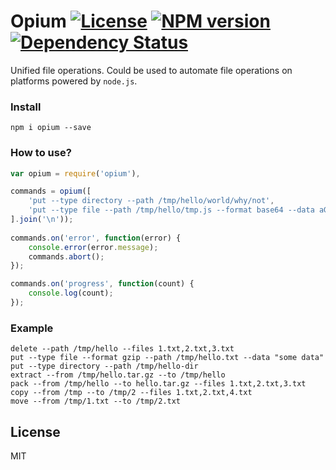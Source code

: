# Opium [![License][LicenseIMGURL]][LicenseURL] [![NPM version][NPMIMGURL]][NPMURL] [![Dependency Status][DependencyStatusIMGURL]][DependencyStatusURL]

Unified file operations. Could be used to automate file operations on platforms powered by `node.js`.

### Install

```
npm i opium --save
```

### How to use?

```js
var opium = require('opium'),

commands = opium([
    'put --type directory --path /tmp/hello/world/why/not',
    'put --type file --path /tmp/hello/tmp.js --format base64 --data aGVsbG8=',
].join('\n'));
    
commands.on('error', function(error) {
    console.error(error.message);
    commands.abort();
});

commands.on('progress', function(count) {
    console.log(count);
});
```

### Example

```
delete --path /tmp/hello --files 1.txt,2.txt,3.txt
put --type file --format gzip --path /tmp/hello.txt --data "some data"
put --type directory --path /tmp/hello-dir
extract --from /tmp/hello.tar.gz --to /tmp/hello
pack --from /tmp/hello --to hello.tar.gz --files 1.txt,2.txt,3.txt
copy --from /tmp --to /tmp/2 --files 1.txt,2.txt,4.txt
move --from /tmp/1.txt --to /tmp/2.txt
```

## License

MIT

[NPMIMGURL]:                https://img.shields.io/npm/v/opium.svg?style=flat
[DependencyStatusIMGURL]:   https://img.shields.io/gemnasium/coderaiser/node-opium.svg?style=flat
[LicenseIMGURL]:            https://img.shields.io/badge/license-MIT-317BF9.svg?style=flat
[NPMURL]:                   https://npmjs.org/package/opium "npm"
[DependencyStatusURL]:      https://gemnasium.com/coderaiser/node-opium "Dependency Status"
[LicenseURL]:               https://tldrlegal.com/license/mit-license "MIT License"

